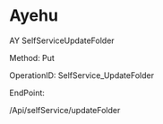 #     Ayehu


AY SelfServiceUpdateFolder

Method: Put

OperationID: SelfService_UpdateFolder

EndPoint:

/Api/selfService/updateFolder
